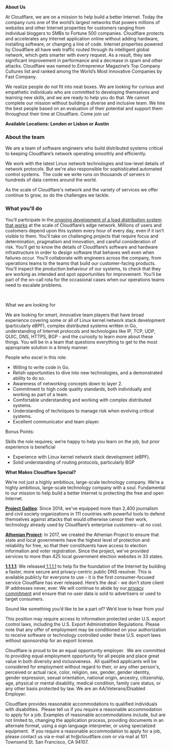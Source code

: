 <div class="content-intro">
	<div><strong>About Us</strong></div>
	<div>
		<p>At Cloudflare, we are on a mission to help build a better Internet. Today the company runs one of the world’s largest networks that powers millions of websites and other Internet properties for customers ranging from individual bloggers to SMBs to Fortune 500 companies. Cloudflare protects and accelerates any Internet application online without adding hardware, installing software, or changing a line of code. Internet properties powered by Cloudflare all have web traffic routed through its intelligent global network, which gets smarter with every request. As a result, they see significant improvement in performance and a decrease in spam and other attacks. Cloudflare was named to Entrepreneur Magazine’s Top Company Cultures list and ranked among the World’s Most Innovative Companies by Fast Company.&nbsp;</p>
		<p><span style="font-weight: 400;">We realize people do not fit into neat boxes. We are looking for curious and empathetic individuals who are committed to developing themselves and learning new skills, and we are ready to help you do that. We cannot complete our mission without building a diverse and inclusive team. We hire the best people based on an evaluation of their potential and support them throughout their time at Cloudflare. Come join us!&nbsp;</span></p>
	</div>
</div>
<p><strong>Available Locations: London or Lisbon or Austin</strong></p>
<h3>About the team</h3>
<p>We are a team of software engineers who build distributed systems critical to keeping Cloudflare’s network operating smoothly and efficiently.</p>
<p>We work with the latest Linux network technologies and low-level details of network protocols. But we're also responsible for sophisticated automated control systems.&nbsp; The code we write runs on thousands of servers in hundreds of data centres around the world.</p>
<p>As the scale of Cloudflare's network and the variety of services we offer continue to grow, so do the challenges we tackle.</p>
<h3>What you'll do</h3>
<p>You’ll participate in the<a href="https://blog.cloudflare.com/unimog-cloudflares-edge-load-balancer/"> ongoing development of a load distribution system that works</a> at the scale of Cloudflare’s edge network. Millions of users and customers depend upon this system every hour of every day, even if it isn’t visible to them. You’ll take on challenging projects that require focus and determination, pragmatism and innovation, and careful consideration of risk. You’ll get to know the details of Cloudflare’s software and hardware infrastructure in order to design software that behaves well even when failures occur. You’ll collaborate with engineers across the company, from operations teams to the teams that build our customer-facing products. You’ll inspect the production behaviour of our systems, to check that they are working as intended and spot opportunities for improvement. You’ll be part of the on-call rota for the occasional cases when our operations teams need to escalate problems.&nbsp;&nbsp;</p>
<p><strong>&nbsp;</strong></p>
<p>What we are looking for</p>
<p>We are looking for smart, innovative team players that have broad experience covering some or all of Linux kernel network stack development (particularly eBPF), complex distributed systems written in Go, understanding of Internet protocols and technologies like IP, TCP, UDP, QUIC, DNS, HTTPS, BGP - and the curiosity to learn more about these things. You will be in a team that questions everything to get to the most appropriate solution in a timely manner.</p>
<p>People who excel in this role:</p>
<ul>
	<li>Willing to write code in Go.</li>
	<li>Relish opportunities to dive into new technologies, and a demonstrated ability to do so.</li>
	<li>Awareness of networking concepts down to layer 2.</li>
	<li>Commitment to high code quality standards, both individually and working as part of a team.</li>
	<li>Comfortable understanding and working with complex distributed systems.</li>
	<li>Understanding of techniques to manage risk when evolving critical systems.</li>
	<li>Excellent communicator and team player.</li>
</ul>
<p>Bonus Points:&nbsp;</p>
<p>Skills the role requires; we’re happy to help you learn on the job, but prior experience is beneficial</p>
<ul>
	<li>Experience with Linux kernel network stack development (eBPF).</li>
	<li>Solid understanding of routing protocols, particularly BGP</li>
</ul>
<div class="content-conclusion">
	<p><strong>What Makes Cloudflare Special?</strong></p>
	<p><span style="font-weight: 400;">We’re not just a highly ambitious, large-scale technology company. We’re a highly ambitious, large-scale technology company with a soul. Fundamental to our mission to help build a better Internet is protecting the free and open Internet.</span></p>
	<p><a href="https://blog.cloudflare.com/protecting-free-expression-online/"><strong>Project Galileo</strong></a><span style="font-weight: 400;">: Since 2014, we've equipped more than 2,400 journalism and civil society organizations in 111 countries with powerful tools to defend themselves against attacks that would otherwise censor their work, technology already used by Cloudflare’s enterprise customers--at no cost.</span></p>
	<p><strong><a href="https://www.cloudflare.com/athenian/">Athenian Project</a></strong><span style="font-weight: 400;">: In 2017, we created the Athenian Project to ensure that state and local governments have the highest level of protection and reliability for free, so that their constituents have access to election information and voter registration. Since the project, we've provided services to more than 425 local government election websites in 33 states.</span></p>
	<p><a href="https://1.1.1.1/"><strong>1.1.1.1</strong></a><span style="font-weight: 400;">: We released</span><a href="https://1.1.1.1/"> <span style="font-weight: 400;">1.1.1.1</span></a><span style="font-weight: 400;"> to help fix the foundation of the Internet by building a faster, more secure and privacy-centric public DNS resolver. This is available publicly for everyone to use - it is the first consumer-focused service Cloudflare has ever released. Here’s the deal - we don’t store client IP addresses never, ever. We will continue to abide by our</span><a href="https://developers.cloudflare.com/1.1.1.1/privacy/public-dns-resolver"> privacy commitment</a><span style="font-weight: 400;"> and ensure that no user data is sold to advertisers or used to target consumers.</span></p>
	<p><span style="font-weight: 400;">Sound like something you’d like to be a part of? We’d love to hear from you!</span></p>
	<p><span style="font-weight: 400;">This position may require access to information protected under U.S. export control laws, including the U.S. Export Administration Regulations. Please note that any offer of employment may be conditioned on your authorization to receive software or technology controlled under these U.S. export laws without sponsorship for an export license.</span></p>
	<p><span style="font-weight: 400;">Cloudflare is proud to be an equal opportunity employer. &nbsp;We are committed to providing equal employment opportunity for all people and place great value in both diversity and inclusiveness. &nbsp;All qualified applicants will be considered for employment without regard to their, or any other person's, perceived or actual</span> <span style="font-weight: 400;">race, color, religion, sex, gender, gender identity, gender expression, sexual orientation, national origin, ancestry, citizenship, age, physical or mental disability, medical condition, family care status, or any other basis protected by law. </span><span style="font-weight: 400;">We are an AA/Veterans/Disabled Employer.</span></p>
	<p><span style="font-weight: 400;">Cloudflare provides reasonable accommodations to qualified individuals with disabilities. &nbsp;Please tell us if you require a reasonable accommodation to apply for a job. Examples of reasonable accommodations include, but are not limited to, changing the application process, providing documents in an alternate format, using a sign language interpreter, or using specialized equipment. &nbsp;If you require a reasonable accommodation to apply for a job, please contact us via e-mail at </span><span style="font-weight: 400;">hr@cloudflare.com</span><span style="font-weight: 400;"> or via mail at 101 Townsend St. San Francisco, CA 94107.</span></p>
</div>